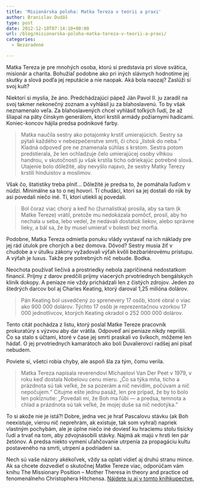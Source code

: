 ```yaml
---
title: 'Misionárska poloha: Matka Tereza v teórii a praxi'
author: Branislav Dudáš
type: post
date: 2012-12-10T07:14:10+00:00
url: /blog/misionarska-poloha-matka-tereza-v-teorii-a-praxi/
categories:
  - Nezaradené

---
```

Matka Tereza je pre mnohých osoba, ktorú si predstavia pri slove svätica, misionár a charita. Bohužiaľ podobne ako pri iných slávnych hodnotíme jej skutky a slová podľa jej reputácie a nie naopak. Aká bola naozaj? Zaslúži si svoj kult?<!--more-->

Niektorí si myslia, že áno. Predchádzajúci pápež Ján Pavol II. ju zaradil na svoj takmer nekonečný zoznam a vyhlásil ju za blahoslavenú. To by však neznamenalo veľa. Za blahoslavených chcel vyhlásiť toľkých ľudí, že až šliapal na päty čínskym generálom, ktorí krstili armády požiarnymi hadicami. Koniec-koncov hájila predsa podnikové farby.

> Matka naučila sestry ako potajomky krstiť umierajúcich. Sestry sa pýtali každého v nebezpečenstve smrti, či chcú &#8222;lístok do neba.&#8220; Kladná odpoveď pre ne znamenala súhlas s krstom. Sestra potom predstierala, že len ochladzuje čelo umierajúcej osoby vlhkou handrou, v skutočnosti ju však krstila ticho odriekajúc potrebné slová. Utajenie bolo dôležité, aby nevyšlo najavo, že sestry Matky Terezy krstili hinduistov a moslimov.

Však čo, štatistiky treba plniť… Dôležité je predsa to, že pomáhala ľuďom v núdzi. Minimálne sa to o nej hovorí. Tí chudáci, ktorí sa jej dostali do rúk by asi povedali niečo iné. Tí, ktorí utiekli aj povedali.

> Bol čoraz viac chorý a keď ho (žurnalistka) prosila, aby sa tam (k Matke Tereze) vrátil, pretože mu nedokázala pomôcť, prosil, aby ho nechala u seba, lebo vedel, že nedávali dostatok liekov, alebo správne lieky, a bál sa, že by musel umierať v bolesti bez morfia.

Podobne, Matka Tereza odmietla ponuku vlády vystavať na ich náklady pre jej rád útulok pre chorých a bez domova. Dôvod? Sestry musia žiť v chudobe a v útulku zákony vyžadovali výťah kvôli bezbariérovému prístupu. A výťah je luxus. Takže pre potrebných nič nebude. Bodka.

Neochota používať liečivá a prostriedky nebola zapríčinená nedostatkom financií. Príjmy z darov predčili príjmy viacerých prvotriednych bengálskych kliník dokopy. A peniaze nie vždy prichádzali len z čistých zdrojov. Jeden zo štedrých darcov bol aj Charles Keating, ktorý daroval 1,25 milióna dolárov.

> Pán Keating bol usvedčený zo sprenevery 17 osôb, ktoré obral o viac ako 900 000 dolárov. Týchto 17 osôb je reprezentačnou vzorkou 17 000 jednotlivcov, ktorých Keating okradol o 252 000 000 dolárov.

Tento citát pochádza z listu, ktorý poslal Matke Tereze pracovník prokuratúry s výzvou aby dar vrátila. Odpoveď ani peniaze nikdy neprišli. Čo sa stalo s účtami, ktoré v čase jej smrti praskali vo švíkoch, môžeme len hádať. O jej prvotriednych kamarátoch ako boli Duvalierovci radšej ani písať nebudem.

Poviete si, všetci robia chyby, ale aspoň šla za tým, čomu verila.

> Matka Tereza napísala reverendovi Michaelovi Van Der Peet v 1979, v roku keď dostala Nobelovu cenu mieru. &#8222;Čo sa týka mňa, ticho a prázdnota sú tak veľké, že sa pozerám a nič nevidím, počúvam a nič nepočujem.&#8220; Citujme ešte jednu pasáž, len pre prípad, že by to bolo len pokĺznutie: &#8222;Povedali mi, že Boh ma ľúbi — a predsa, temnota a chlad a prázdnota sú tak veľké, že mojej duše sa nič nedotýka.”

To si akože nie je istá?! Dobre, jedna vec je hrať Pascalovu stávku (ak Boh neexistuje, vierou nič neprehrám, ak existuje, tak som vyhral) napriek vlastným pochybám, ale je úplne niečo iné doviesť ku hraciemu stolu tisícky ľudí a trvať na tom, aby zdvojnásobili stávky. Najmä ak majú v hrsti len pár žetónov. A predsa niekto vymení uľahčovanie utrpenia za propagáciu kultu postaveného na smrti, utrpení a podriadení sa.

Nech sú vaše názory akékoľvek, vždy sa oplatí vidieť aj druhú stranu mince. Ak sa chcete dozvedieť o skutočnej Matke Tereze viac, odporúčam vám knihu The Missionary Position &#8211; Mother Theresa in theory and practice od fenomenálneho Christophera Hitchensa. <a title="hitchens" href="http://www.bookdepository.com/Missionary-Position-Christopher-Hitchens/9781455523009" target="_blank">Nájdete ju aj v tomto kníhkupectve.</a>